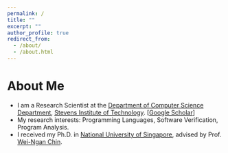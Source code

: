 ```yaml
---
permalink: /
title: ""
excerpt: ""
author_profile: true
redirect_from: 
  - /about/
  - /about.html
---
```


# About Me
* I am a Research Scientist at the [Department of Computer Science Department](https://www.stevens.edu/schaefer-school-engineering-science/departments/computer-science), [Stevens Institute of Technology](https://www.stevens.edu/). [[Google Scholar](https://scholar.google.com/citations?user=l5oGYiYAAAAJ&hl=en)]
* My research interests: Programming Languages, Software Verification, Program Analysis.
* I received my Ph.D. in [National University of Singapore](https://nus.edu.sg/), advised by Prof. [Wei-Ngan Chin](https://www.comp.nus.edu.sg/~chinwn/).
